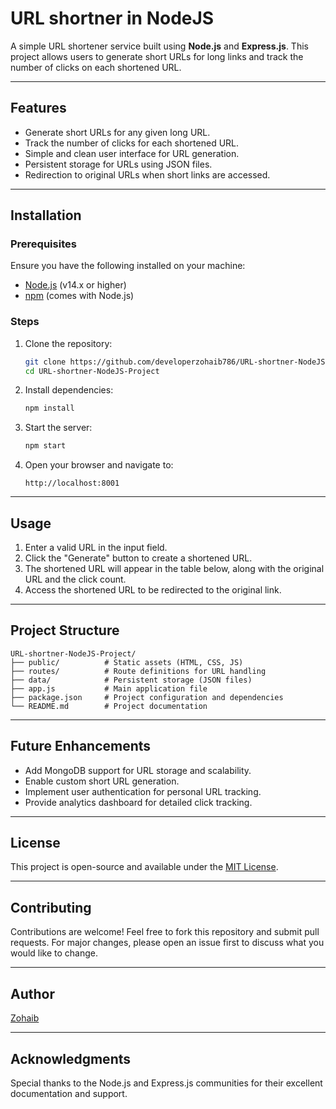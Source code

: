 # URL shortner in NodeJS

A simple URL shortener service built using **Node.js** and **Express.js**. This project allows users to generate short URLs for long links and track the number of clicks on each shortened URL.

---

## Features

- Generate short URLs for any given long URL.
- Track the number of clicks for each shortened URL.
- Simple and clean user interface for URL generation.
- Persistent storage for URLs using JSON files.
- Redirection to original URLs when short links are accessed.

---

## Installation

### Prerequisites

Ensure you have the following installed on your machine:

- [Node.js](https://nodejs.org/) (v14.x or higher)
- [npm](https://www.npmjs.com/) (comes with Node.js)

### Steps

1. Clone the repository:

   ```bash
   git clone https://github.com/developerzohaib786/URL-shortner-NodeJS-Project.git
   cd URL-shortner-NodeJS-Project
   ```

2. Install dependencies:

   ```bash
   npm install
   ```

3. Start the server:

   ```bash
   npm start
   ```

4. Open your browser and navigate to:

   ```
   http://localhost:8001
   ```

---

## Usage

1. Enter a valid URL in the input field.
2. Click the "Generate" button to create a shortened URL.
3. The shortened URL will appear in the table below, along with the original URL and the click count.
4. Access the shortened URL to be redirected to the original link.

---

## Project Structure

```plaintext
URL-shortner-NodeJS-Project/
├── public/          # Static assets (HTML, CSS, JS)
├── routes/          # Route definitions for URL handling
├── data/            # Persistent storage (JSON files)
├── app.js           # Main application file
├── package.json     # Project configuration and dependencies
└── README.md        # Project documentation
```

---

## Future Enhancements

- Add MongoDB support for URL storage and scalability.
- Enable custom short URL generation.
- Implement user authentication for personal URL tracking.
- Provide analytics dashboard for detailed click tracking.

---

## License

This project is open-source and available under the [MIT License](LICENSE).

---

## Contributing

Contributions are welcome! Feel free to fork this repository and submit pull requests. For major changes, please open an issue first to discuss what you would like to change.

---

## Author

[Zohaib](https://github.com/developerzohaib786)

---

## Acknowledgments

Special thanks to the Node.js and Express.js communities for their excellent documentation and support.


